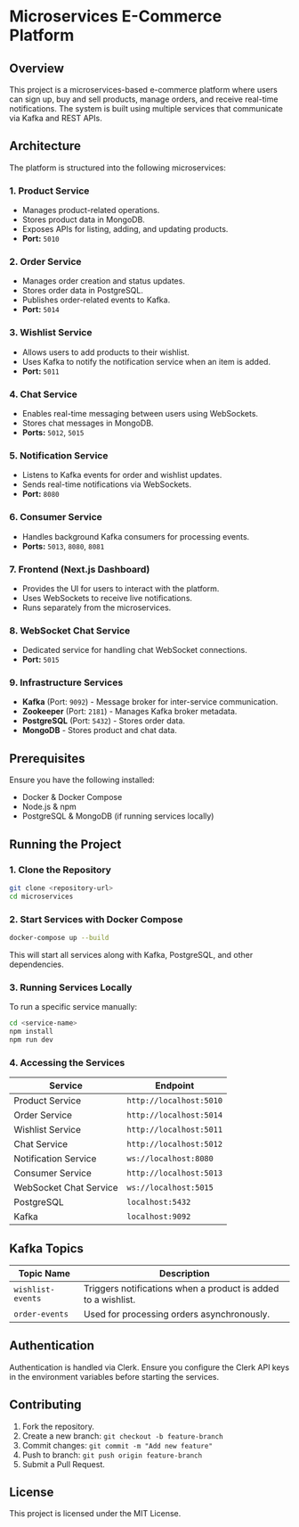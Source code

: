 # Microservices E-Commerce Platform

## Overview

This project is a microservices-based e-commerce platform where users can sign up, buy and sell products, manage orders, and receive real-time notifications. The system is built using multiple services that communicate via Kafka and REST APIs.

## Architecture

The platform is structured into the following microservices:

### 1. **Product Service**

- Manages product-related operations.
- Stores product data in MongoDB.
- Exposes APIs for listing, adding, and updating products.
- **Port:** `5010`

### 2. **Order Service**

- Manages order creation and status updates.
- Stores order data in PostgreSQL.
- Publishes order-related events to Kafka.
- **Port:** `5014`

### 3. **Wishlist Service**

- Allows users to add products to their wishlist.
- Uses Kafka to notify the notification service when an item is added.
- **Port:** `5011`

### 4. **Chat Service**

- Enables real-time messaging between users using WebSockets.
- Stores chat messages in MongoDB.
- **Ports:** `5012`, `5015`

### 5. **Notification Service**

- Listens to Kafka events for order and wishlist updates.
- Sends real-time notifications via WebSockets.
- **Port:** `8080`

### 6. **Consumer Service**

- Handles background Kafka consumers for processing events.
- **Ports:** `5013`, `8080`, `8081`

### 7. **Frontend (Next.js Dashboard)**

- Provides the UI for users to interact with the platform.
- Uses WebSockets to receive live notifications.
- Runs separately from the microservices.

### 8. **WebSocket Chat Service**

- Dedicated service for handling chat WebSocket connections.
- **Port:** `5015`

### 9. **Infrastructure Services**

- **Kafka** (Port: `9092`) - Message broker for inter-service communication.
- **Zookeeper** (Port: `2181`) - Manages Kafka broker metadata.
- **PostgreSQL** (Port: `5432`) - Stores order data.
- **MongoDB** - Stores product and chat data.

## Prerequisites

Ensure you have the following installed:

- Docker & Docker Compose
- Node.js & npm
- PostgreSQL & MongoDB (if running services locally)

## Running the Project

### 1. **Clone the Repository**

```sh
git clone <repository-url>
cd microservices
```

### 2. **Start Services with Docker Compose**

```sh
docker-compose up --build
```

This will start all services along with Kafka, PostgreSQL, and other dependencies.

### 3. **Running Services Locally**

To run a specific service manually:

```sh
cd <service-name>
npm install
npm run dev
```

### 4. **Accessing the Services**

| Service                | Endpoint                |
| ---------------------- | ----------------------- |
| Product Service        | `http://localhost:5010` |
| Order Service          | `http://localhost:5014` |
| Wishlist Service       | `http://localhost:5011` |
| Chat Service           | `http://localhost:5012` |
| Notification Service   | `ws://localhost:8080`   |
| Consumer Service       | `http://localhost:5013` |
| WebSocket Chat Service | `ws://localhost:5015`   |
| PostgreSQL             | `localhost:5432`        |
| Kafka                  | `localhost:9092`        |

## Kafka Topics

| Topic Name        | Description                                                   |
| ----------------- | ------------------------------------------------------------- |
| `wishlist-events` | Triggers notifications when a product is added to a wishlist. |
| `order-events`    | Used for processing orders asynchronously.                    |

## Authentication

Authentication is handled via Clerk. Ensure you configure the Clerk API keys in the environment variables before starting the services.

## Contributing

1. Fork the repository.
2. Create a new branch: `git checkout -b feature-branch`
3. Commit changes: `git commit -m "Add new feature"`
4. Push to branch: `git push origin feature-branch`
5. Submit a Pull Request.

## License

This project is licensed under the MIT License.
